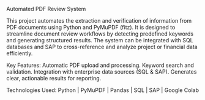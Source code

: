 
Automated PDF Review System

This project automates the extraction and verification of information from PDF documents using Python and PyMuPDF (fitz). It is designed to streamline document review workflows by detecting predefined keywords and generating structured results. The system can be integrated with SQL databases and SAP to cross-reference and analyze project or financial data efficiently.

Key Features:
Automatic PDF upload and processing.
Keyword search and validation.
Integration with enterprise data sources (SQL & SAP).
Generates clear, actionable results for reporting.


Technologies Used:
Python | PyMuPDF | Pandas | SQL | SAP | Google Colab
